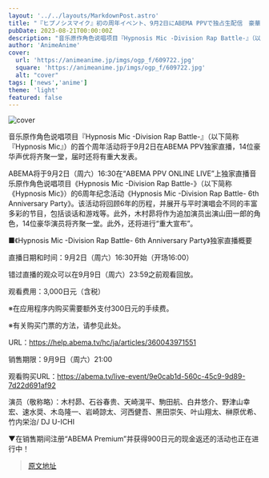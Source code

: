 ```yaml
---
layout: '../../layouts/MarkdownPost.astro'
title: "『ヒプノシスマイク』初の周年イベント、9月2日にABEMA PPVで独占生配信　豪華キャスト14名が集結&重大発表も"
pubDate: 2023-08-21T00:00:00Z
description: "音乐原作角色说唱项目『Hypnosis Mic -Division Rap Battle-』（以下简称『Hypnosis Mic』）的首个周年活动将于9月2日在ABEMA PPV独家直播，14位豪华声优将齐聚一堂，届时还将有重大发表。"
author: 'AnimeAnime'
cover:
  url: 'https://animeanime.jp/imgs/ogp_f/609722.jpg'
  square: 'https://animeanime.jp/imgs/ogp_f/609722.jpg'
  alt: "cover"
tags: ['news','anime']
theme: 'light'
featured: false
---
```

![cover](https://animeanime.jp/imgs/ogp_f/609722.jpg)

音乐原作角色说唱项目『Hypnosis Mic -Division Rap Battle-』（以下简称『Hypnosis Mic』）的首个周年活动将于9月2日在ABEMA PPV独家直播，14位豪华声优将齐聚一堂，届时还将有重大发表。

ABEMA将于9月2日（周六）16:30在“ABEMA PPV ONLINE LIVE”上独家直播音乐原作角色说唱项目《Hypnosis Mic -Division Rap Battle-》（以下简称《Hypnosis Mic》）的6周年纪念活动《Hypnosis Mic -Division Rap Battle- 6th Anniversary Party》。该活动将回顾6年的历程，并展开与平时演唱会不同的丰富多彩的节目，包括谈话和游戏等。此外，木村昴将作为追加演员出演山田一郎的角色，14位豪华演员将齐聚一堂。此外，还将进行“重大宣布”。

■《Hypnosis Mic -Division Rap Battle- 6th Anniversary Party》独家直播概要

直播日期和时间：9月2日（周六）16:30开始（开场16:00）

错过直播的观众可以在9月9日（周六）23:59之前观看回放。

观看费用：3,000日元（含税）

※在应用程序内购买需要额外支付300日元的手续费。

※有关购买门票的方法，请参见此处。

URL：https://help.abema.tv/hc/ja/articles/360043971551

销售期限：9月9日（周六）21:00

观看购买URL：https://abema.tv/live-event/9e0cab1d-560c-45c9-9d89-7d22d691af92

演员（敬称略）：木村昴、石谷春贵、天崎滉平、駒田航、白井悠介、野津山幸宏、速水奨、木岛隆一、岩崎諒太、河西健吾、黑田崇矢、叶山翔太、榊原优希、竹内栄治/ DJ U-ICHI

▼在销售期间注册“ABEMA Premium”并获得900日元的现金返还的活动也正在进行中！

>[原文地址](https://animeanime.jp/article/2023/08/19/79361.html)  